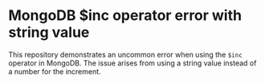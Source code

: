 # MongoDB $inc operator error with string value
This repository demonstrates an uncommon error when using the `$inc` operator in MongoDB. The issue arises from using a string value instead of a number for the increment.